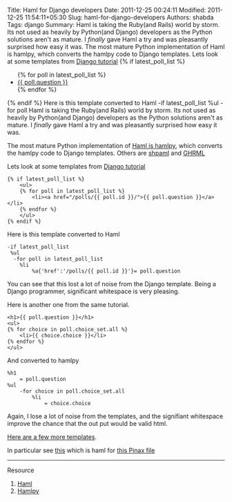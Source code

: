 Title: Haml for Django developers
Date: 2011-12-25 00:24:11
Modified: 2011-12-25 11:54:11+05:30
Slug: haml-for-django-developers
Authors: shabda
Tags: django
Summary: Haml is taking the Ruby(and Rails) world by storm. Its not used as heavily by Python(and Django) developers as the Python solutions aren't as mature. I *finally* gave Haml a try and was pleasantly surprised how easy it was. The most mature Python implementation of Haml is hamlpy, which converts the hamlpy code to Django templates. Lets look at some templates from [Django tutorial](https://docs.djangoproject.com/en/1.2/intro/tutorial03/) {% if latest_poll_list %} <ul> {% for poll in latest_poll_list %} <li><a href="/polls/{{ poll.id }}/">{{ poll.question }}</a></li> {% endfor %} </ul> {% endif %} Here is this template converted to Haml -if latest_poll_list %ul -for poll
Haml is taking the Ruby(and Rails) world by storm. Its not used as heavily by Python(and Django) developers as the Python solutions aren't as mature. I *finally* gave Haml a try and was pleasantly surprised how easy it was.

The most mature Python implementation of [Haml is hamlpy](https://github.com/jessemiller/HamlPy), which converts the hamlpy code to Django templates.
Others are [shpaml](http://shpaml.webfactional.com/) and [GHRML](https://github.com/derdon/ghrml)


Lets look at some templates from [Django tutorial](https://docs.djangoproject.com/en/1.2/intro/tutorial03/)

    {% if latest_poll_list %}
        <ul>
        {% for poll in latest_poll_list %}
            <li><a href="/polls/{{ poll.id }}/">{{ poll.question }}</a></li>
        {% endfor %}
        </ul>
    {% endif %}
    
    
Here is this template converted to Haml

    -if latest_poll_list
     %ul 
      -for poll in latest_poll_list 
        %li
            %a{'href':'/polls/{{ poll.id }}'}= poll.question 
    
You can see that this lost a lot of noise from the Django template. Being a Django programmer,
significant whitespace is very pleasing.

Here is another one from the same tutorial.

    <h1>{{ poll.question }}</h1>
    <ul>
    {% for choice in poll.choice_set.all %}
        <li>{{ choice.choice }}</li>
    {% endfor %}
    </ul>

And converted to hamlpy

    %h1
        = poll.question
    %ul
        -for choice in poll.choice_set.all
            %li
                = choice.choice



Again, I lose a lot of noise from the templates, and the signifiant whitespace improve the chance that the out put would be valid html.

[Here are a few more templates](https://github.com/shabda/django-haml-examples).

In particular see [this](https://github.com/shabda/django-haml-examples/blob/master/6.haml) which is haml for [this Pinax file](https://github.com/pinax/pinaxproject.com/blob/master/pinaxsite_project/templates/biblion/blog_base.html)

----
Resource

1. [Haml](http://haml-lang.com/)
2. [Hamlpy](https://github.com/jessemiller/HamlPy)



